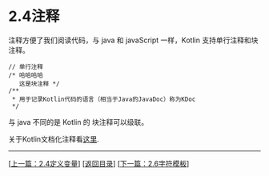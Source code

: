 # 2.4注释

注释方便了我们阅读代码，与 java 和 javaScript 一样，Kotlin 支持单行注释和块注释。

	// 单行注释
	/* 哈哈哈哈
	   这是块注释 */
    /**
     * 用于记录Kotlin代码的语言（相当于Java的JavaDoc）称为KDoc
     */

与 java 不同的是 Kotlin 的 块注释可以级联。

关于Kotlin文档化注释看[这里](http://kotlinlang.org/docs/reference/kotlin-doc.html).

---
[[上一篇：2.4定义变量](https://sogrey.github.io/Kotlin-Notes/notes/2%E5%9F%BA%E6%9C%AC%E8%AF%AD%E6%B3%95/2.4%E5%AE%9A%E4%B9%89%E5%8F%98%E9%87%8F)] [[返回目录](https://sogrey.github.io/Kotlin-Notes/)] [[下一篇：2.6字符模板](https://sogrey.github.io/Kotlin-Notes/notes/2%E5%9F%BA%E6%9C%AC%E8%AF%AD%E6%B3%95/2.6%E5%AD%97%E7%AC%A6%E6%A8%A1%E6%9D%BF)]